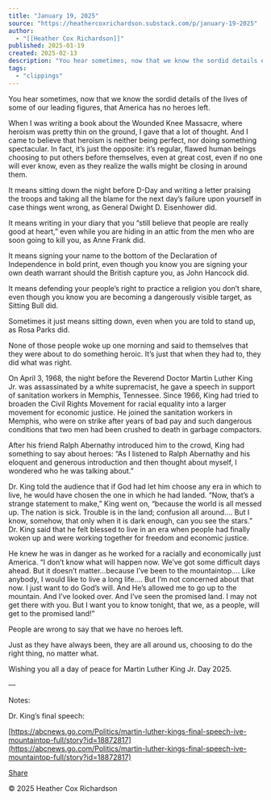 ```yaml
---
title: "January 19, 2025"
source: "https://heathercoxrichardson.substack.com/p/january-19-2025"
author:
  - "[[Heather Cox Richardson]]"
published: 2025-01-19
created: 2025-02-13
description: "You hear sometimes, now that we know the sordid details of the lives of some of our leading figures, that America has no heroes left."
tags:
  - "clippings"
---
```

You hear sometimes, now that we know the sordid details of the lives of some of our leading figures, that America has no heroes left.

When I was writing a book about the Wounded Knee Massacre, where heroism was pretty thin on the ground, I gave that a lot of thought. And I came to believe that heroism is neither being perfect, nor doing something spectacular. In fact, it’s just the opposite: it’s regular, flawed human beings choosing to put others before themselves, even at great cost, even if no one will ever know, even as they realize the walls might be closing in around them.

It means sitting down the night before D-Day and writing a letter praising the troops and taking all the blame for the next day’s failure upon yourself in case things went wrong, as General Dwight D. Eisenhower did.

It means writing in your diary that you “still believe that people are really good at heart,” even while you are hiding in an attic from the men who are soon going to kill you, as Anne Frank did.

It means signing your name to the bottom of the Declaration of Independence in bold print, even though you know you are signing your own death warrant should the British capture you, as John Hancock did.

It means defending your people’s right to practice a religion you don’t share, even though you know you are becoming a dangerously visible target, as Sitting Bull did.

Sometimes it just means sitting down, even when you are told to stand up, as Rosa Parks did.

None of those people woke up one morning and said to themselves that they were about to do something heroic. It’s just that when they had to, they did what was right.

On April 3, 1968, the night before the Reverend Doctor Martin Luther King Jr. was assassinated by a white supremacist, he gave a speech in support of sanitation workers in Memphis, Tennessee. Since 1966, King had tried to broaden the Civil Rights Movement for racial equality into a larger movement for economic justice. He joined the sanitation workers in Memphis, who were on strike after years of bad pay and such dangerous conditions that two men had been crushed to death in garbage compactors.

After his friend Ralph Abernathy introduced him to the crowd, King had something to say about heroes: “As I listened to Ralph Abernathy and his eloquent and generous introduction and then thought about myself, I wondered who he was talking about.”

Dr. King told the audience that if God had let him choose any era in which to live, he would have chosen the one in which he had landed. “Now, that’s a strange statement to make,” King went on, “because the world is all messed up. The nation is sick. Trouble is in the land; confusion all around…. But I know, somehow, that only when it is dark enough, can you see the stars.” Dr. King said that he felt blessed to live in an era when people had finally woken up and were working together for freedom and economic justice.

He knew he was in danger as he worked for a racially and economically just America. “I don’t know what will happen now. We’ve got some difficult days ahead. But it doesn’t matter…because I’ve been to the mountaintop…. Like anybody, I would like to live a long life…. But I’m not concerned about that now. I just want to do God’s will. And He’s allowed me to go up to the mountain. And I’ve looked over. And I’ve seen the promised land. I may not get there with you. But I want you to know tonight, that we, as a people, will get to the promised land!”

People are wrong to say that we have no heroes left.

Just as they have always been, they are all around us, choosing to do the right thing, no matter what.

Wishing you all a day of peace for Martin Luther King Jr. Day 2025.

—

Notes:

Dr. King’s final speech:

[https://abcnews.go.com/Politics/martin-luther-kings-final-speech-ive-mountaintop-full/story?id=18872817](https://abcnews.go.com/Politics/martin-luther-kings-final-speech-ive-mountaintop-full/story?id=18872817)

[Share](https://heathercoxrichardson.substack.com/p/january-19-2025?utm_source=substack&utm_medium=email&utm_content=share&action=share&token=eyJ1c2VyX2lkIjoyNzY1MTYwMSwicG9zdF9pZCI6MTU1MjA4MDg0LCJpYXQiOjE3Mzk0NTk2ODUsImV4cCI6MTc0MjA1MTY4NSwiaXNzIjoicHViLTIwNTMzIiwic3ViIjoicG9zdC1yZWFjdGlvbiJ9.BCokclaAzPgervrf-ppFfCBb0-7FSiQBOJxeYrb7ldE)

© 2025 Heather Cox Richardson
